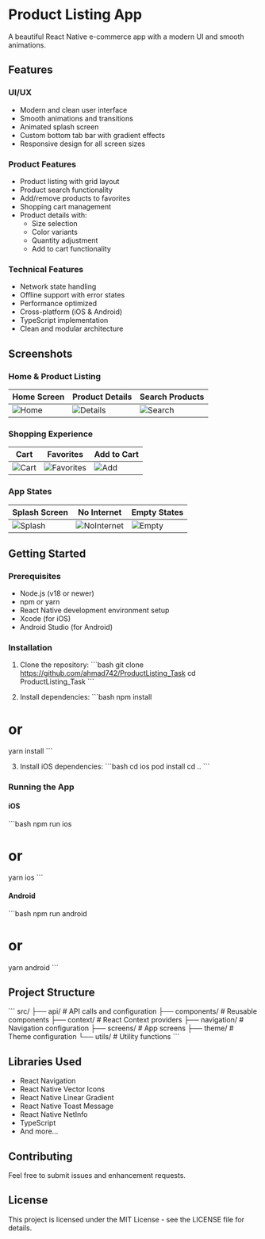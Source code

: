 # Product Listing App

A beautiful React Native e-commerce app with a modern UI and smooth animations.

## Features

### UI/UX
- Modern and clean user interface
- Smooth animations and transitions
- Animated splash screen
- Custom bottom tab bar with gradient effects
- Responsive design for all screen sizes

### Product Features
- Product listing with grid layout
- Product search functionality
- Add/remove products to favorites
- Shopping cart management
- Product details with:
  - Size selection
  - Color variants
  - Quantity adjustment
  - Add to cart functionality

### Technical Features
- Network state handling
- Offline support with error states
- Performance optimized
- Cross-platform (iOS & Android)
- TypeScript implementation
- Clean and modular architecture

## Screenshots

### Home & Product Listing
| Home Screen | Product Details | Search Products |
|-------------|----------------|-----------------|
| ![Home](./screenshots/home.png) | ![Details](./screenshots/details.png) | ![Search](./screenshots/search.png) |

### Shopping Experience
| Cart | Favorites | Add to Cart |
|------|-----------|-------------|
| ![Cart](./screenshots/cart.png) | ![Favorites](./screenshots/favorites.png) | ![Add](./screenshots/add-to-cart.png) |

### App States
| Splash Screen | No Internet | Empty States |
|---------------|-------------|--------------|
| ![Splash](./screenshots/splash.png) | ![NoInternet](./screenshots/no-internet.png) | ![Empty](./screenshots/empty-state.png) |

## Getting Started

### Prerequisites

- Node.js (v18 or newer)
- npm or yarn
- React Native development environment setup
- Xcode (for iOS)
- Android Studio (for Android)

### Installation

1. Clone the repository:
\`\`\`bash
git clone https://github.com/ahmad742/ProductListing_Task
cd ProductListing_Task
\`\`\`

2. Install dependencies:
\`\`\`bash
npm install
# or
yarn install
\`\`\`

3. Install iOS dependencies:
\`\`\`bash
cd ios
pod install
cd ..
\`\`\`

### Running the App

#### iOS
\`\`\`bash
npm run ios
# or
yarn ios
\`\`\`

#### Android
\`\`\`bash
npm run android
# or
yarn android
\`\`\`

## Project Structure

\`\`\`
src/
├── api/          # API calls and configuration
├── components/   # Reusable components
├── context/      # React Context providers
├── navigation/   # Navigation configuration
├── screens/      # App screens
├── theme/        # Theme configuration
└── utils/        # Utility functions
\`\`\`

## Libraries Used

- React Navigation
- React Native Vector Icons
- React Native Linear Gradient
- React Native Toast Message
- React Native NetInfo
- TypeScript
- And more...

## Contributing

Feel free to submit issues and enhancement requests.

## License

This project is licensed under the MIT License - see the LICENSE file for details.